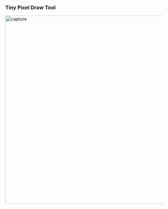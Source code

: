### Tiny Pixel Draw Tool


<img width="601" alt="capture" src="https://github.com/user-attachments/assets/09e183cc-1300-4201-9fe5-785d7637eabc">
